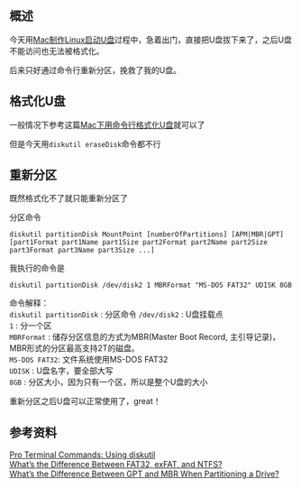 [//title]:(Mac磁盘工具无法格式化U盘，用命令行挽救)
[//englishTitle]:(mac-partition-udisk)
[//category]:(mac)
[//tags]:(U盘,mac,分区,格式化)
[//createTime]:(20200312)
[//lastUpdateTime]:(20200312)
## 概述
今天用[Mac制作Linux启动U盘](#)过程中，急着出门，直接把U盘拔下来了，之后U盘不能访问也无法被格式化。  

后来只好通过命令行重新分区，挽救了我的U盘。

## 格式化U盘
一般情况下参考这篇[Mac下用命令行格式化U盘](https://liushiming.cn/2020/03/12/format-udisk-on-mac/)就可以了   

但是今天用`diskutil eraseDisk`命令都不行  

## 重新分区
既然格式化不了就只能重新分区了  

分区命令  
```
diskutil partitionDisk MountPoint [numberOfPartitions] [APM|MBR|GPT] [part1Format part1Name part1Size part2Format part2Name part2Size part3Format part3Name part3Size ...]
```

我执行的命令是  
```
diskutil partitionDisk /dev/disk2 1 MBRFormat "MS-DOS FAT32" UDISK 8GB
```

命令解释：  
`diskutil partitionDisk` : 分区命令
`/dev/disk2` : U盘挂载点  
`1` : 分一个区  
`MBRFormat` : 储存分区信息的方式为MBR(Master Boot Record, 主引导记录)，MBR形式的分区最高支持2T的磁盘。  
`MS-DOS FAT32`: 文件系统使用MS-DOS FAT32  
`UDISK` : U盘名字，要全部大写  
`8GB` : 分区大小，因为只有一个区，所以是整个U盘的大小  

重新分区之后U盘可以正常使用了，great！

## 参考资料
[Pro Terminal Commands: Using diskutil](https://www.applegazette.com/mac/pro-terminal-commands-using-diskutil/)  
[What’s the Difference Between FAT32, exFAT, and NTFS?](https://www.howtogeek.com/235596/whats-the-difference-between-fat32-exfat-and-ntfs/)  
[What’s the Difference Between GPT and MBR When Partitioning a Drive?](https://www.howtogeek.com/193669/whats-the-difference-between-gpt-and-mbr-when-partitioning-a-drive/)   